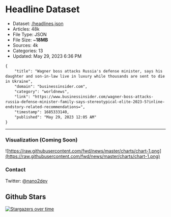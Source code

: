 # Headline Dataset

- Dataset: [/headlines.json](https://raw.githubusercontent.com/fwd/news/master/headlines.json) 
- Articles: 48k
- File Type: JSON
- File Size: ~**18MB**
- Sources: 4k
- Categories: 13
- Updated: May 29, 2023 6:36 PM

```
{
    "title": "Wagner boss attacks Russia's defense minister, says his daughter and son-in-law live in luxury while thousands are sent to die in Ukraine",
    "domain": "businessinsider.com",
    "category": "worldnews",
    "link": "https://www.businessinsider.com/wagner-boss-attacks-russia-defense-minister-family-says-stereotypical-elite-2023-5?inline-endstory-related-recommendations=",
    "timestamp": 1685333140,
    "published": "May 29, 2023 12:05 AM"
}
```

---

### Visualization (Coming Soon)

![https://raw.githubusercontent.com/fwd/news/master/charts/chart-1.png](https://raw.githubusercontent.com/fwd/news/master/charts/chart-1.png)

### Contact 

Twitter: [@nano2dev](https://twitter.com/nano2dev)

## Github Stars

[![Stargazers over time](https://starchart.cc/fwd/news.svg)](https://starchart.cc/fwd/news)
